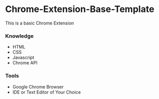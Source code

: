 # Chrome-Extension-Base-Template
This is a basic Chrome Extension
### Knowledge
- HTML
- CSS
- Javascript
- Chrome API
### Tools
- Google Chrome Browser
- IDE or Text Editor of Your Choice
